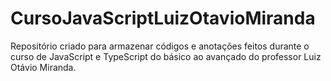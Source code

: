 # CursoJavaScriptLuizOtavioMiranda
Repositório criado para armazenar códigos e anotações feitos durante o curso de JavaScript e TypeScript do básico ao avançado do professor Luiz Otávio Miranda. 
